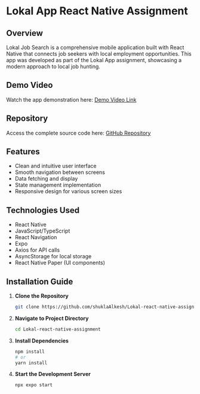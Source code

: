# Lokal App React Native Assignment

## Overview
Lokal Job Search is a comprehensive mobile application built with React Native that connects job seekers with local employment opportunities. This app was developed as part of the Lokal App assignment, showcasing a modern approach to local job hunting.

## Demo Video
Watch the app demonstration here:
[Demo Video Link](https://drive.google.com/file/d/1N1wzUGEplxmrImRaMGjGKNHZhgEmLx8-/view?usp=sharing)

## Repository
Access the complete source code here:
[GitHub Repository](https://github.com/shuklaAlkesh/Lokal-react-native-assignment.git)

## Features
- Clean and intuitive user interface
- Smooth navigation between screens
- Data fetching and display
- State management implementation
- Responsive design for various screen sizes

## Technologies Used
- React Native
- JavaScript/TypeScript
- React Navigation
- Expo
- Axios for API calls
- AsyncStorage for local storage
- React Native Paper (UI components)

## Installation Guide

1. **Clone the Repository**
   ```bash
   git clone https://github.com/shuklaAlkesh/Lokal-react-native-assignment.git
   ```

2. **Navigate to Project Directory**
   ```bash
   cd Lokal-react-native-assignment
   ```

3. **Install Dependencies**
   ```bash
   npm install
   # or
   yarn install
   ```

4. **Start the Development Server**
   ```bash
   npx expo start
   ```
